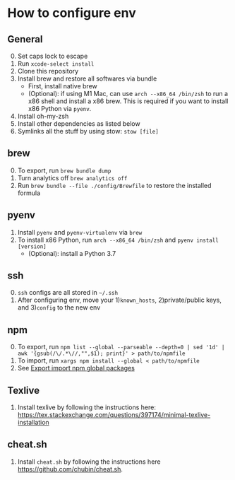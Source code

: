 # How to configure env

## General

0. Set caps lock to escape
1. Run `xcode-select install`
2. Clone this repository
3. Install brew and restore all softwares via bundle
    - First, install native brew
    - (Optional): if using M1 Mac, can use `arch --x86_64 /bin/zsh` to run a x86 shell and install a x86 brew.
        This is required if you want to install x86 Python via `pyenv`.
4. Install oh-my-zsh
5. Install other dependencies as listed below
6. Symlinks all the stuff by using stow: `stow [file]`

## brew

0. To export, run `brew bundle dump`
1. Turn analytics off `brew analytics off`
2. Run `brew bundle --file ./config/Brewfile` to restore the installed formula

## pyenv

1. Install `pyenv` and `pyenv-virtualenv` via `brew`
2. To install x86 Python, run `arch --x86_64 /bin/zsh` and `pyenv install [version]`
    - (Optional): install a Python 3.7

## ssh

0. `ssh` configs are all stored in `~/.ssh`
1. After configuring env, move your 1)`known_hosts`, 2)private/public keys, and 3)`config` to the new env

## npm

0. To export, run `npm list --global --parseable --depth=0 | sed '1d' | awk '{gsub(/\/.*\//,"",$1); print}' > path/to/npmfile`
1. To import, run `xargs npm install --global < path/to/npmfile`
2. See [Export import npm global packages](https://stackoverflow.com/a/41199625)

## Texlive

1. Install texlive by following the instructions here: https://tex.stackexchange.com/questions/397174/minimal-texlive-installation

## cheat.sh

1. Install `cheat.sh` by following the instructions here https://github.com/chubin/cheat.sh.